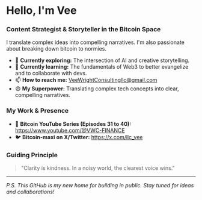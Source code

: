 # Hello, I'm Vee 

### Content Strategist & Storyteller in the Bitcoin Space

I translate complex ideas into compelling narratives. I'm also passionate about breaking down bitcoin to normies.

- 🔭 **Currently exploring:** The intersection of AI and creative storytelling.
- 🌱 **Currently learning:** The fundamentals of Web3 to better evangelize and to collaborate with devs.
- 📫 **How to reach me:** VeeWrightConsultingllc@gmail.com
- 😄 **My Superpower:** Translating complex tech concepts into clear, compelling narratives.

### My Work & Presence

- 🎥 **Bitcoin YouTube Series (Episodes 31 to 40):** https://www.youtube.com/@VWC-FINANCE
- 🐦 **Bitcoin-maxi on X/Twitter:** https://x.com/llc_vee

### Guiding Principle

> "Clarity is kindness. In a noisy world, the clearest voice wins."

---

*P.S. This GitHub is my new home for building in public. Stay tuned for ideas and collaborations!*
